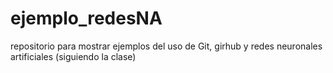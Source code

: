 # ejemplo_redesNA
repositorio para mostrar ejemplos del uso de Git, girhub y redes neuronales artificiales (siguiendo la clase)
